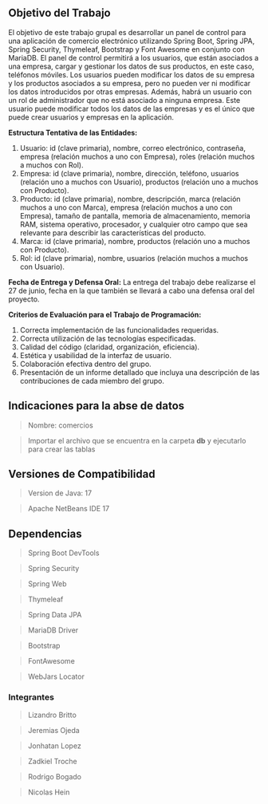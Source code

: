 ## Objetivo del Trabajo 
El objetivo de este trabajo grupal es desarrollar un panel de control para una aplicación de comercio electrónico utilizando Spring Boot, Spring JPA, Spring Security, Thymeleaf, Bootstrap y Font Awesome en conjunto con MariaDB. 
El panel de control permitirá a los usuarios, que están asociados a una empresa, cargar y gestionar los datos de sus productos, en este caso, teléfonos móviles. Los usuarios pueden modificar los datos de su empresa y los productos asociados a su empresa, pero no pueden ver ni modificar los datos introducidos por otras empresas. 
Además, habrá un usuario con un rol de administrador que no está asociado a ninguna empresa. Este usuario puede modificar todos los datos de las empresas y es el único que puede crear usuarios y empresas en la aplicación.

**Estructura Tentativa de las Entidades:**
1. Usuario: id (clave primaria), nombre, correo electrónico, contraseña, empresa (relación muchos a uno con Empresa), roles (relación muchos a muchos con Rol).
2. Empresa: id (clave primaria), nombre, dirección, teléfono, usuarios (relación uno a muchos con Usuario), productos (relación uno a muchos con Producto).
3. Producto: id (clave primaria), nombre, descripción, marca (relación muchos a uno con Marca), empresa (relación muchos a uno con Empresa), tamaño de pantalla, memoria de almacenamiento, memoria RAM, sistema operativo, procesador, y cualquier otro campo que sea relevante para describir las características del producto.
4. Marca: id (clave primaria), nombre, productos (relación uno a muchos con Producto).
5. Rol: id (clave primaria), nombre, usuarios (relación muchos a muchos con Usuario).

**Fecha de Entrega y Defensa Oral:** 
La entrega del trabajo debe realizarse el 27 de junio, fecha en la que también se llevará a cabo una defensa oral del proyecto.

**Criterios de Evaluación para el Trabajo de Programación:**
1. Correcta implementación de las funcionalidades requeridas.
2. Correcta utilización de las tecnologías especificadas.
3. Calidad del código (claridad, organización, eficiencia).
4. Estética y usabilidad de la interfaz de usuario.
5. Colaboración efectiva dentro del grupo.
6. Presentación de un informe detallado que incluya una descripción de las contribuciones de cada miembro del grupo.

## Indicaciones para la abse de datos
> Nombre: comercios

> Importar el archivo que se encuentra en la carpeta **db** y ejecutarlo para crear las tablas

## Versiones de Compatibilidad
> Version de Java: 17

> Apache NetBeans IDE 17

## Dependencias
> Spring Boot DevTools

> Spring Security

> Spring Web

> Thymeleaf

> Spring Data JPA

> MariaDB Driver

> Bootstrap

> FontAwesome

> WebJars Locator

### Integrantes
> Lizandro Britto

> Jeremias Ojeda

> Jonhatan Lopez

> Zadkiel Troche

> Rodrigo Bogado

> Nicolas Hein
